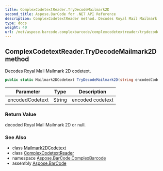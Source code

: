 ```yaml
---
title: ComplexCodetextReader.TryDecodeMailmark2D
second_title: Aspose.BarCode for .NET API Reference
description: ComplexCodetextReader method. Decodes Royal Mail Mailmark 2D codetext
type: docs
weight: 40
url: /net/aspose.barcode.complexbarcode/complexcodetextreader/trydecodemailmark2d/
---
```

## ComplexCodetextReader.TryDecodeMailmark2D method

Decodes Royal Mail Mailmark 2D codetext.

```csharp
public static Mailmark2DCodetext TryDecodeMailmark2D(string encodedCodetext)
```

| Parameter | Type | Description |
| --- | --- | --- |
| encodedCodetext | String | encoded codetext |

### Return Value

decoded Royal Mail Mailmark 2D or null.

### See Also

* class [Mailmark2DCodetext](../../mailmark2dcodetext/)
* class [ComplexCodetextReader](../)
* namespace [Aspose.BarCode.ComplexBarcode](../../complexcodetextreader/)
* assembly [Aspose.BarCode](../../../)


